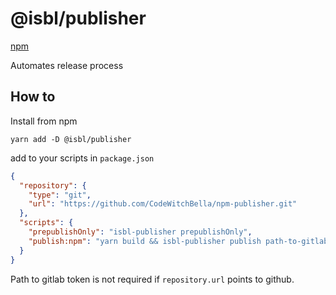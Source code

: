 # @isbl/publisher

[npm](https://www.npmjs.com/package/@isbl/publisher)

Automates release process

## How to

Install from npm

```
yarn add -D @isbl/publisher
```

add to your scripts in `package.json`

```json
{
  "repository": {
    "type": "git",
    "url": "https://github.com/CodeWitchBella/npm-publisher.git"
  },
  "scripts": {
    "prepublishOnly": "isbl-publisher prepublishOnly",
    "publish:npm": "yarn build && isbl-publisher publish path-to-gitlab-token"
  }
}
```

Path to gitlab token is not required if `repository.url` points to github.
